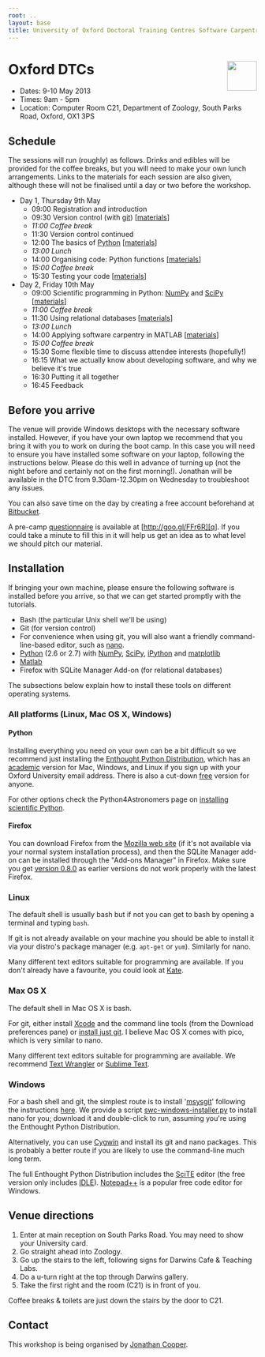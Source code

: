 ```yaml
---
root: ..
layout: base
title: University of Oxford Doctoral Training Centres Software Carpentry Boot Camp
---
```


<div>
<a href="http://software-carpentry.org">
<img src="{{page.root}}/logos/software-carpentry-with-hammer.svg" style="float: right; height: 60px;">
</a>
<h1>Oxford DTCs</h1>
</div>

 * Dates: 9-10 May 2013
 * Times: 9am - 5pm
 * Location: Computer Room C21, Department of Zoology, South Parks Road, Oxford, OX1 3PS

## Schedule

The sessions will run (roughly) as follows.
Drinks and edibles will be provided for the coffee breaks, but you will need to make your own lunch arrangements.
Links to the materials for each session are also given, although these will not be finalised until a day or two before the workshop.

* Day 1, Thursday 9th May
    * 09:00 Registration and introduction
    * 09:30 Version control (with [git][]) \[[materials][m vcs]]
    * _11:00 Coffee break_
    * 11:30 Version control continued
    * 12:00 The basics of [Python][] \[[materials][m python]]
    * _13:00 Lunch_
    * 14:00 Organising code: Python functions \[[materials][m func]]
    * _15:00 Coffee break_
    * 15:30 Testing your code \[[materials][m test]]
* Day 2, Friday 10th May
    * 09:00 Scientific programming in Python: [NumPy][] and [SciPy][] \[[materials][m numpy]]
    * _11:00 Coffee break_
    * 11:30 Using relational databases \[[materials][m sql]]
    * _13:00 Lunch_
    * 14:00 Applying software carpentry in MATLAB \[[materials][m matlab]]
    * _15:00 Coffee break_
    * 15:30 Some flexible time to discuss attendee interests (hopefully!)
    * 16:15 What we actually know about developing software, and why we believe it's true
    * 16:30 Putting it all together
    * 16:45 Feedback

[git]: http://git-scm.com/
[Python]: http://python.org/
[NumPy]: http://www.numpy.org/
[SciPy]: http://www.scipy.org/

[m vcs]: https://github.com/swcarpentry/boot-camps/tree/2013-05-oxford-dtc/version-control/git-oxford
[m python]: https://github.com/swcarpentry/boot-camps/tree/2013-05-oxford-dtc/python/intro
[m func]: https://github.com/swcarpentry/boot-camps/tree/2013-05-oxford-dtc/python/functions
[m test]: https://github.com/swcarpentry/boot-camps/tree/2013-05-oxford-dtc/python/testing-oxford
[m numpy]: https://github.com/swcarpentry/boot-camps/tree/2013-05-oxford-dtc/python/numpy
[m sql]: https://github.com/swcarpentry/boot-camps/tree/2013-05-oxford-dtc/sql/sql.md
[m matlab]: https://github.com/swcarpentry/boot-camps/tree/2013-05-oxford-dtc/matlab

## Before you arrive

The venue will provide Windows desktops with the necessary software installed.
However, if you have your own laptop we recommend that you bring it with you to work on during the boot camp.
In this case you will need to ensure you have installed some software on your laptop, following the instructions below.
Please do this well in advance of turning up (not the night before and certainly not on the first morning!).
Jonathan will be available in the DTC from 9.30am-12.30pm on Wednesday to troubleshoot any issues.

You can also save time on the day by creating a free account beforehand at [Bitbucket][].

A pre-camp [questionnaire][q] is available at [http://goo.gl/FFr6R][q].
If you could take a minute to fill this in it will help us get an idea as to what level we should pitch our material.

[q]: http://goo.gl/FFr6R
[GitHub]: https://github.com/
[Bitbucket]: https://bitbucket.org/

## Installation

If bringing your own machine, please ensure the following software is installed before you arrive, so that we can get started promptly with the tutorials.

 * Bash (the particular Unix shell we'll be using)
 * Git (for version control)
 * For convenience when using git, you will also want a friendly command-line-based editor, such as [nano][].
 * [Python][] (2.6 or 2.7) with [NumPy][], [SciPy][], [iPython][] and [matplotlib][]
 * [Matlab][]
 * Firefox with SQLite Manager Add-on (for relational databases)

The subsections below explain how to install these tools on different operating systems.

[iPython]: http://ipython.org/
[iPython notebook]: http://ipython.org/ipython-doc/dev/interactive/htmlnotebook.html
[matplotlib]: http://matplotlib.org/
[Matlab]: http://people.maths.ox.ac.uk/gilesm/matlab.html
[nano]: http://www.nano-editor.org/

### All platforms (Linux, Mac OS X, Windows)

#### Python

Installing everything you need on your own can be a bit difficult so we recommend just installing the [Enthought Python Distribution][EPD], which has an [academic][EPD Acad] version for Mac, Windows, and Linux if you sign up with your Oxford University email address.  There is also a cut-down [free][EPD Free] version for anyone.

For other options check the Python4Astronomers page on [installing scientific Python][astpy].

[EPD]: http://www.enthought.com/products/epd.php
[EPD Free]: http://www.enthought.com/products/epd_free.php
[EPD Acad]: http://www.enthought.com/products/edudownload.php
[astpy]: http://python4astronomers.github.com/installation/python_install.html

#### Firefox

You can download Firefox from the [Mozilla web site][mozilla] (if it's not available via your normal system installation process), and then the SQLite Manager add-on can be installed through the "Add-ons Manager" in Firefox.  Make sure you get [version 0.8.0][] as earlier versions do not work properly with the latest Firefox.

[mozilla]: http://www.mozilla.org/
[version 0.8.0]: https://addons.mozilla.org/en-US/firefox/addon/sqlite-manager/versions/

### Linux

The default shell is usually bash but if not you can get to bash by opening a terminal and typing `bash`.

If git is not already available on your machine you should be able to install it via your distro's package manager (e.g. `apt-get` or `yum`).  Similarly for nano.

Many different text editors suitable for programming are available.  If you don't already have a favourite, you could look at [Kate].

[Kate]: http://kate-editor.org/

### Max OS X

The default shell in Mac OS X is bash.

For git, either install [Xcode][] and the command line tools (from the Download preferences pane) or [install just git][Mac git].  I believe Mac OS X comes with pico, which is very similar to nano.

Many different text editors suitable for programming are available.  We recommend [Text Wrangler][] or [Sublime Text][].

[Xcode]: https://developer.apple.com/xcode/
[Mac git]: http://code.google.com/p/git-osx-installer/downloads/list?can=3
[Text Wrangler]: http://www.barebones.com/products/textwrangler/
[Sublime Text]: http://www.sublimetext.com/

### Windows

For a bash shell and git, the simplest route is to install '[msysgit][]' following the instructions [here][gitbash].  We provide a script [swc-windows-installer.py][] to install nano for you; download it and double-click to run, assuming you're using the Enthought Python Distribution.

Alternatively, you can use [Cygwin][] and install its git and nano packages.  This is probably a better route if you are likely to use the command-line much long term.

The full Enthought Python Distribution includes the [SciTE] editor (the free version only includes [IDLE][]).  [Notepad++] is a popular free code editor for Windows.


[msysgit]: http://msysgit.github.com/
[gitbash]: https://openhatch.org/missions/windows-setup/install-git-bash
[Cygwin]: http://www.cygwin.com/
[SciTE]: http://www.scintilla.org/SciTE.html
[Notepad++]: http://notepad-plus-plus.org/
[IDLE]: http://docs.python.org/2/library/idle.html
[swc-windows-installer.py]: https://github.com/jonc125/boot-camps/blob/2013-05-oxford-dtc/setup/swc-windows-installer.py

## Venue directions

1. Enter at main reception on South Parks Road.  You may need to show your University card.
2. Go straight ahead into Zoology.
3. Go up the stairs to the left, following signs for Darwins Cafe & Teaching Labs.
4. Do a u-turn right at the top through Darwins gallery.
5. Take the first right and the room (C21) is in front of you.

Coffee breaks & toilets are just down the stairs by the door to C21.

## Contact

This workshop is being organised by [Jonathan Cooper][].

[Jonathan Cooper]: http://www.cs.ox.ac.uk/people/jonathan.cooper

